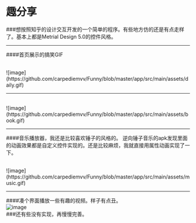 # 趣分享
###想按照知乎的设计交互开发的一个简单的程序。有些地方仿的还是有点走样了。基本上都是Metrial Design 5.0的控件风格。

--------
####首页展示的搞笑GIF

<br>
![image](https://github.com/carpediemvv/Funny/blob/master/app/src/main/assets/daily.gif) 
<br>

----------
<br>
![image](https://github.com/carpediemvv/Funny/blob/master/app/src/main/assets/book.gif) 
<br>

----------
####音乐播放器，我还是比较喜欢锤子的风格的。
逆向锤子音乐的apk发现里面的动画效果都是自定义控件实现的。还是比较麻烦，我就直接用属性动画实现了一下。

<br>
![image](https://github.com/carpediemvv/Funny/blob/master/app/src/main/assets/music.gif) 
<br>


----------
####凑个界面播放一些有趣的视频。样子有点丑。
<br>
![image](https://github.com/carpediemvv/Funny/blob/master/app/src/main/assets/video.gif) 
<br>
###还有些没有实现，再慢慢完善。


